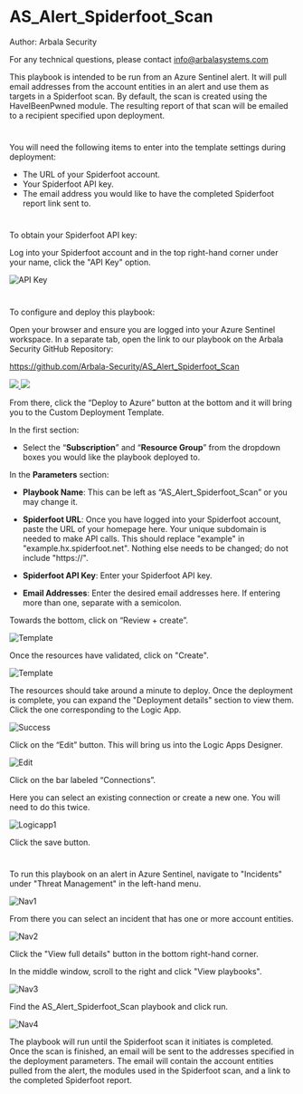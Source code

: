 # AS_Alert_Spiderfoot_Scan

Author: Arbala Security

For any technical questions, please contact info@arbalasystems.com   

This playbook is intended to be run from an Azure Sentinel alert. It will pull email addresses from the account entities in an alert and use them as targets in a Spiderfoot scan. By default, the scan is created using the HaveIBeenPwned module. The resulting report of that scan will be emailed to a recipient specified upon deployment.

#

You will need the following items to enter into the template settings during deployment: 

* The URL of your Spiderfoot account.
* Your Spiderfoot API key. 
* The email address you would like to have the completed Spiderfoot report link sent to.

 # 
 To obtain your Spiderfoot API key:
 
 Log into your Spiderfoot account and in the top right-hand corner under your name, click the "API Key" option.
 
![API Key](Images/APIKey.png)

 #
To configure and deploy this playbook:
 
Open your browser and ensure you are logged into your Azure Sentinel workspace. In a separate tab, open the link to our playbook on the Arbala Security GitHub Repository:

https://github.com/Arbala-Security/AS_Alert_Spiderfoot_Scan

<a href="https://portal.azure.com/#create/Microsoft.Template/uri/https%3A%2F%2Fraw.githubusercontent.com%2FArbala-Security%2FAS_Alert_Spiderfoot_Scan%2Fmain%2Fazuredeploy.json" target="_blank">
    <img src="https://aka.ms/deploytoazurebutton""/>
</a>
<a href="https://portal.azure.com/#create/Microsoft.Template/uri/https%3A%2F%2Fraw.githubusercontent.com%2FArbala-Security%2FAS_Alert_Spiderfoot_Scan%2Fmaster%2Fazuredeploy.json" target="_blank">
<img src="https://raw.githubusercontent.com/Azure/azure-quickstart-templates/master/1-CONTRIBUTION-GUIDE/images/deploytoazuregov.png"/>
</a>                                                 

From there, click the “Deploy to Azure” button at the bottom and it will bring you to the Custom Deployment Template.

In the first section:  

* Select the “**Subscription**” and “**Resource Group**” from the dropdown boxes you would like the playbook deployed to.  

In the **Parameters** section:   

* **Playbook Name**: This can be left as “AS_Alert_Spiderfoot_Scan” or you may change it.  

* **Spiderfoot URL**: Once you have logged into your Spiderfoot account, paste the URL of your homepage here. Your unique subdomain is needed to make API calls. This should replace "example" in "example.hx.spiderfoot.net". Nothing else needs to be changed; do not include "https://".

* **Spiderfoot API Key**: Enter your Spiderfoot API key.

* **Email Addresses**:  Enter the desired email addresses here. If entering more than one, separate with a semicolon. 

Towards the bottom, click on “Review + create”. 

![Template](Images/template1.png)

Once the resources have validated, click on "Create".

![Template](Images/template2.png)

The resources should take around a minute to deploy. Once the deployment is complete, you can expand the "Deployment details" section to view them.
Click the one corresponding to the Logic App.

![Success](Images/success.png)

Click on the “Edit” button. This will bring us into the Logic Apps Designer.

![Edit](Images/logicappedit.png)

Click on the bar labeled “Connections”.  

Here you can select an existing connection or create a new one. You will need to do this twice.

![Logicapp1](Images/logicapp1.png)

Click the save button.

#
To run this playbook on an alert in Azure Sentinel, navigate to "Incidents" under "Threat Management" in the left-hand menu.

![Nav1](Images/nav1.png)

From there you can select an incident that has one or more account entities.

![Nav2](Images/nav2.png)

Click the "View full details" button in the bottom right-hand corner.

In the middle window, scroll to the right and click "View playbooks".

![Nav3](Images/nav3.png)

Find the AS_Alert_Spiderfoot_Scan playbook and click run.

![Nav4](Images/nav4.png)

The playbook will run until the Spiderfoot scan it initiates is completed. Once the scan is finished, an email will be sent to the addresses specified in the deployment parameters. The email will contain the account entities pulled from the alert, the modules used in the Spiderfoot scan, and a link to the completed Spiderfoot report.
